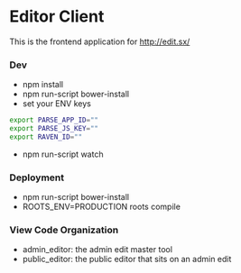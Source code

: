 Editor Client
=================

This is the frontend application for http://edit.sx/

### Dev
- npm install
- npm run-script bower-install
- set your ENV keys

```bash
export PARSE_APP_ID=""
export PARSE_JS_KEY=""
export RAVEN_ID=""
```

- npm run-script watch

### Deployment
- npm run-script bower-install
- ROOTS_ENV=PRODUCTION roots compile

### View Code Organization
- admin_editor: the admin edit master tool
- public_editor: the public editor that sits on an admin edit

